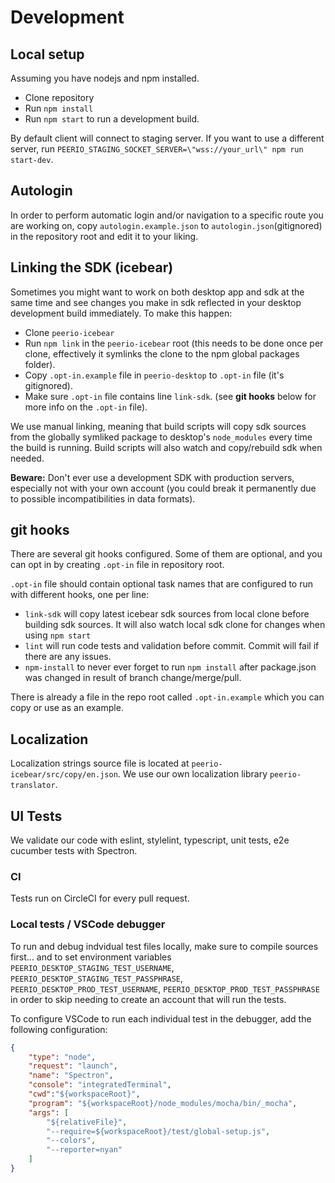 # Development

## Local setup

Assuming you have nodejs and npm installed.

- Clone repository
- Run `npm install`
- Run `npm start` to run a development build.

By default client will connect to staging server.
If you want to use a different server, run `PEERIO_STAGING_SOCKET_SERVER=\"wss://your_url\" npm run start-dev`.

## Autologin

In order to perform automatic login and/or navigation to a specific route you are working on,
copy `autologin.example.json` to `autologin.json`(gitignored) in the repository root and edit it to your liking.

## Linking the SDK (icebear)

Sometimes you might want to work on both desktop app and sdk at the same time and see changes you make in sdk reflected in your desktop development build immediately. To make this happen:

- Clone `peerio-icebear`
- Run `npm link` in the `peerio-icebear` root (this needs to be done once per clone, effectively it symlinks the clone to the npm global packages folder).
- Copy `.opt-in.example` file in `peerio-desktop` to `.opt-in` file (it's gitignored).
- Make sure `.opt-in` file contains line `link-sdk`. 
(see **git hooks** below for more info on the `.opt-in` file). 

We use manual linking, meaning that build scripts will copy sdk sources from the globally symliked package to desktop's `node_modules` every time the build is running. Build scripts will also watch and copy/rebuild sdk when needed.

**Beware:** Don't ever use a development SDK with production servers, especially not with your own account (you could break it permanently due to possible incompatibilities in data formats).

## git hooks

There are several git hooks configured. Some of them are optional, and you can opt in by creating `.opt-in` file in repository root.

`.opt-in` file should contain optional task names that are configured to run with different hooks, one per line:
* `link-sdk` will copy latest icebear sdk sources from local clone before building sdk sources. It will also watch local sdk clone for changes when using `npm start`
* `lint` will run code tests and validation before commit. Commit will fail if there are any issues.
* `npm-install` to never ever forget to run `npm install` after package.json was changed in result of branch change/merge/pull.

There is already a file in the repo root called `.opt-in.example` which you can copy or use as an example.

## Localization

Localization strings source file is located at `peerio-icebear/src/copy/en.json`. We use our own localization library `peerio-translator`.

## UI Tests

We validate our code with eslint, stylelint, typescript, unit tests, e2e cucumber tests with Spectron.

### CI

Tests run on CircleCI for every pull request. 

### Local tests / VSCode debugger

To run and debug indvidual test files locally, make sure to compile sources first... and to set environment variables `PEERIO_DESKTOP_STAGING_TEST_USERNAME`, `PEERIO_DESKTOP_STAGING_TEST_PASSPHRASE`, `PEERIO_DESKTOP_PROD_TEST_USERNAME`, `PEERIO_DESKTOP_PROD_TEST_PASSPHRASE` in order to skip needing to create an account that will run the tests.

To configure VSCode to run each individual test in the debugger, add the following configuration:

```json
{
    "type": "node",
    "request": "launch",
    "name": "Spectron",
    "console": "integratedTerminal",
    "cwd":"${workspaceRoot}",
    "program": "${workspaceRoot}/node_modules/mocha/bin/_mocha",
    "args": [
        "${relativeFile}",
        "--require=${workspaceRoot}/test/global-setup.js",
        "--colors",
        "--reporter=nyan"
    ]
}
```

